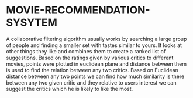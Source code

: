 # MOVIE-RECOMMENDATION-SYSYTEM
A collaborative filtering algorithm usually works by searching a large group of people
and finding a smaller set with tastes similar to yours. It looks at other things they
like and combines them to create a ranked list of suggestions.
Based on the ratings given by various critics to different movies, points were plotted in 
euclidean plane and distance between them is used to find the relation between any two critics.
Based on Euclidean distance between any two points we can find how much similarity is there between any two given critic
and they relative to users interest we can suggest the critics which he is likely to like the most.

